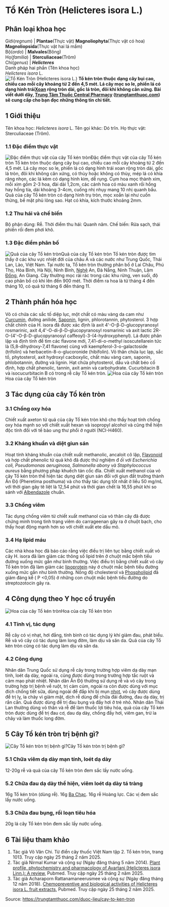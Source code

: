 # Tổ Kén Tròn (Helicteres isora L.)

Phân loại khoa học  
---  
Giới(_regnum_) |  **Plantae**(Thực vật) **Magnoliophyta**(Thực vật có hoa) **Magnoliopsida**(Thực vật hai lá mầm)  
Bộ(_ordo_) | **Malvales**(Bông)  
Họ(_familia_) | **Sterculiaceae**(Trôm)  
Chi(_genus_) | **_Helicteres_**  
Danh pháp hai phần (Tên khoa học)  
_Helicteres isora_ L.  
![Tổ Kén Tròn \(Helicteres isora L.\)](https://trungtamthuoc.com/images/others/to-ken-tron-2183.jpg)
**Tổ kén tròn thuộc dạng cây bụi cao, chiều cao mỗi cây khoảng từ 2 đến 4,5 mét. Lá cây mọc so le, phiến lá có dạng hình trái[Xoan](https://trungtamthuoc.com/duoc-lieu/cay-xoan "Xoan") rộng tròn dài, gốc lá tròn, đôi khi không cân xứng. Bài viết dưới dây, [Trung Tâm Thuốc Central Pharmacy](https://trungtamthuoc.com/ "Trung Tâm Thuốc Central Pharmacy") ([trungtamthuoc.com](https://trungtamthuoc.com/ "trungtamthuoc.com")) sẽ cung cấp cho bạn đọc những thông tin chi tiết.**
##  1 Giới thiệu
Tên khoa học: _Helicteres isora_ L.
Tên gọi khác: Dó trĩn.
Họ thực vật: Sterculiaceae (Trôm).
### 1.1 Đặc điểm thực vật
![Đặc điểm thực vật của cây Tổ kén tròn](https://trungtamthuoc.com/images/item/to-ken-tron-0.jpg)Đặc điểm thực vật của cây Tổ kén tròn
Tổ kén tròn thuộc dạng cây bụi cao, chiều cao mỗi cây khoảng từ 2 đến 4,5 mét.
Lá cây mọc so le, phiến lá có dạng hình trái xoan rộng tròn dài, gốc lá tròn, đôi khi không cân xứng, có thùy hoặc không có thùy, mép lá có khía răng nhọn, các lá kèm có dạng hình kim, dễ rụng.
Cụm hoa mọc thành xim, mỗi xim gồm 2-3 hoa, đài dài 1,2cm, các cánh hoa có màu xanh rồi hồng hay hồng tía, dài khoảng 3-4cm, cuống nhị nhụy mang 10 nhị quanh bầu.
Quả của cây Tổ kén tròn có dạng hình trụ tròn, mọc xoắn lại như cuốn thừng, bề mặt phủ lông sao.
Hạt có khía, kích thước khoảng 2mm.
### 1.2 Thu hái và chế biến
Bộ phận dùng: Rễ.
Thời điểm thu hái: Quanh năm.
Chế biến: Rửa sạch, thái phiến rồi đem phơi khô.
### 1.3 Đặc điểm phân bố
![Quả của cây Tổ kén tròn](https://trungtamthuoc.com/images/item/to-ken-tron-1.jpg)Quả của cây Tổ kén tròn
Tổ kén tròn được tìm thấy ở các khu vực nhiệt đới của châu Á và các nước như Trung Quốc, Thái Lan, Lào, Việt Nam. Tại nước ta, Tổ kén tròn thường phân bố ở Lai Châu, Phú Thọ, Hòa Bình, Hà Nội, Ninh Bình, [Nghệ](https://trungtamthuoc.com/duoc-lieu/nghe-21 "Nghệ") An, Đà Nẵng, Ninh Thuận, Lâm [Đồng](https://trungtamthuoc.com/hoat-chat/dong "Đồng"), An Giang.
Cây thường mọc rải rác trong các khu rừng, ven suối, độ cao phân bố có khi lên đến 900 mét.
Thời điểm ra hoa là từ tháng 4 đến tháng 10, có quả từ tháng 6 đến tháng 11.
##  2 Thành phần hóa học
Vỏ có chứa các sắc tố diệp lục, một chất có màu vàng da cam như [Curcumin](https://trungtamthuoc.com/hoat-chat/curcumin "Curcumin"), đường anilide, [Saponin](https://trungtamthuoc.com/hoat-chat/saponin "Saponin"), lignin, phlorotannin, phytosterol.
3 hợp chất chính của H. isora ​​đã được xác định là axit 4'-O-β-D-glucopyranosyl rosmarinic, axit 4,4'-O-di-β-D-glucopyranosyl rosmarinic và axit lactic 2R-O-(4'-O-β-D-glucopyranosyl caffeoyl)-3-(4-hydroxyphenyl). Lá được phân lập và định tính để tìm các flavone mới, 7,41-di-o-methyl isoscutellarein tức là (5,8-dihydroxy-7,41 flavone) cùng với kaempferol-3-o-galactoside (trifolin) và herbacetin-8-o-glucoronide (hibifolin). Vỏ thân chứa lục lạp, sắc tố, phytosterol, axit hydroxyl cacboxylic, chất màu vàng cam, saponin, phlobotannin, đường và lignin. Hạt chứa phytosterol, dầu và chất béo cố định, hợp chất phenolic, tannin, axit amin và carbohydrate. Cucurbitacin B và isocucurbitacin B có trong rễ cây Tổ kén tròn.
![Hoa của cây Tổ kén tròn](https://trungtamthuoc.com/images/item/to-ken-tron-2.jpg)Hoa của cây Tổ kén tròn
##  3 Tác dụng của cây Tổ kén tròn
### 3.1 Chống oxy hóa
Chiết xuất axeton từ quả của cây Tổ kén tròn ​​khô cho thấy hoạt tính chống oxy hóa mạnh so với chiết xuất hexan và isopropyl alcohol và cũng thể hiện độc tính đối với tế bào ung thư phổi ở người (NCI-H460).
### 3.2 Kháng khuẩn và diệt giun sán
Hoạt tính kháng khuẩn của chiết xuất methanolic, ancaloit cô lập, [Flavonoid](https://trungtamthuoc.com/hoat-chat/flavonoid "Flavonoid") và hợp chất phenolic từ quả khô đã được thử nghiệm đ _ối với Escherichia coli, Pseudomonas aeruginosa, Salmonella abony và Staphylococcus aureus_ bằng phương pháp khuếch tán cốc đĩa. Chiết xuất methanol của vỏ cây Tổ kén tròn ​​thể hiện tác dụng diệt giun sán đối với giun đất trưởng thành Ấn Độ (Pheretima posthuma) và cho thấy tác dụng tốt nhất ở liều 50 mg/mL với thời gian gây tê liệt là 12,54 phút và thời gian chết là 16,55 phút khi so sánh với [Albendazole](https://trungtamthuoc.com/hoat-chat/albendazole "Albendazole") chuẩn.
### 3.3 Chống viêm
Tác dụng chống viêm từ chiết xuất methanol của vỏ thân cây đã được chứng minh trong tình trạng viêm do carrageenan gây ra ở chuột bạch, cho thấy hoạt động mạnh hơn so với chiết xuất ete dầu mỏ.
### 3.4 Hạ lipid máu
Các nhà khoa học đã báo cáo rằng việc điều trị liên tục bằng chiết xuất vỏ cây H. isora ​​đã làm giảm các thông số lipid trên ở chuột mắc bệnh tiểu đường xuống mức gần như bình thường. Việc điều trị bằng chiết xuất vỏ cây Tổ kén tròn ​​đã làm giảm các [lipoprotein](https://trungtamthuoc.com/bai-viet/cau-tao-va-phan-loai-liporotein "lipoprotein") này ở chuột mắc bệnh tiểu đường xuống mức gần như bình thường. Nồng độ cholesterol và [Phospholipid](https://trungtamthuoc.com/hoat-chat/phospholipid "Phospholipid") đã giảm đáng kể ( P <0,05) ở những con chuột mắc bệnh tiểu đường do streptozotocin gây ra.
##  4 Công dụng theo Y học cổ truyền
![Hoa của cây Tổ kén tròn](https://trungtamthuoc.com/images/item/to-ken-tron-3.jpg)Hoa của cây Tổ kén tròn
### 4.1 Tính vị, tác dụng
Rễ cây có vị nhạt, hơi đắng, tính bình có tác dụng lý khí giảm đau, phát biểu. Rễ và vỏ cây có tác dụng làm long đờm, làm dịu và săn da.
Quả của cây Tổ kén tròn cũng có tác dụng làm dịu và săn da.
### 4.2 Công dụng
Nhân dân Trung Quốc sử dụng rễ cây trong trường hợp viêm dạ dày mạn tính, loét dạ dày, ngoài ra, cũng được dùng trong trường hợp tắc ruột và cảm mạo phát nhiệt.
Nhân dân Ấn Độ thường sử dụng rễ và vỏ cây trong trường hợp trị bệnh về ruột, trị cảm cúm, ngoài ra còn được dùng với mục đích chống tiết sữa, dùng ngoài để đắp khi bị mụn [nhọt](https://trungtamthuoc.com/bai-viet/nhot "nhọt"), vỏ cây được dùng để trị lỵ, ỉa chảy vì giảm mật, dịch rễ dùng để chữa đái đường, đau dạ dày, trị rắn cắn. Quả được dùng để trị đau bụng và đầy hơi ở trẻ nhỏ.
Nhân dân Thái Lan thường dùng vỏ thân và rễ để làm thuốc lợi tiêu hóa, quả của cây Tổ kén tròn được dùng để trị đau cơ, dau dạ dày, chống đầy hơi, viêm gan, trừ ỉa chảy và làm thuốc long đờm.
##  5 Cây Tổ kén tròn trị bệnh gì?
![Cây Tổ kén tròn trị bệnh gì?](https://trungtamthuoc.com/images/item/to-ken-tron-4.jpg)Cây Tổ kén tròn trị bệnh gì?
### 5.1 Chữa viêm dạ dày mạn tính, loét dạ dày
12-20g rễ và quả của cây Tổ kén tròn đem sắc lấy nước uống.
### 5.2 Chữa đau dạ dày thể hiện, viêm loét dạ dày tá tràng
16g Tổ kén tròn (dùng rễ).
16g [Ba Chạc](https://trungtamthuoc.com/duoc-lieu/ba-chac "Ba Chạc").
16g rễ Hoàng lực.
Các vị đem sắc lấy nước uống.
### 5.3 Chữa đau bụng, rối loạn tiêu hóa
20g lá cây Tổ kén tròn đem sắc lấy nước uống.
##  6 Tài liệu tham khảo
  1. Tác giả Võ Văn Chi. Từ điển cây thuốc Việt Nam tập 2. Tổ kén tròn, trang 1013. Truy cập ngày 25 tháng 2 năm 2025.
  2. Tác giả Nirmal Kumar và cộng sự (Ngày đăng tháng 5 năm 2014). [Plant profile, phytochemistry and pharmacology of Avartani (Helicteres isora Linn.): A review](https://pmc.ncbi.nlm.nih.gov/articles/PMC4025269/), Pubmed. Truy cập ngày 25 tháng 2 năm 2025.
  3. Tác giả Acharaporn Rattanamaneerusmee và cộng sự (Ngày đăng tháng 12 năm 2018). [Chemopreventive and biological activities of Helicteres isora L. fruit extracts](https://pmc.ncbi.nlm.nih.gov/articles/PMC6288992/), Pubmed. Truy cập ngày 25 tháng 2 năm 2025.




Source: https://trungtamthuoc.com/duoc-lieu/cay-to-ken-tron